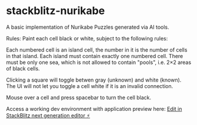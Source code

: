 # stackblitz-nurikabe

A basic implementation of Nurikabe Puzzles generated via AI tools.

Rules:
Paint each cell black or white, subject to the following rules:

Each numbered cell is an island cell, the number in it is the number of cells in that island.
Each island must contain exactly one numbered cell.
There must be only one sea, which is not allowed to contain "pools", i.e. 2×2 areas of black cells.

Clicking a square will toggle betwen gray (unknown) and white (known). The UI will not let you toggle a cell white if it is an invalid connection.
  
Mouse over a cell and press spacebar to turn the cell black. 

Access a working dev environment with application preview here:
[Edit in StackBlitz next generation editor ⚡️](https://stackblitz.com/~/github.com/nyourchuck/stackblitz-nurikabe)


